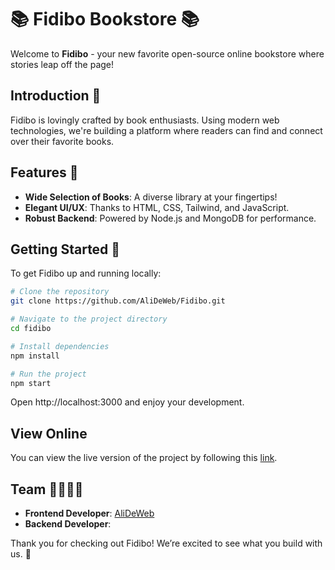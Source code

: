 # 📚 Fidibo Bookstore 📚

Welcome to **Fidibo** - your new favorite open-source online bookstore where stories leap off the page!

## Introduction 👋

Fidibo is lovingly crafted by book enthusiasts. Using modern web technologies, we're building a platform where readers can find and connect over their favorite books.

## Features 🌟

- **Wide Selection of Books**: A diverse library at your fingertips!
- **Elegant UI/UX**: Thanks to HTML, CSS, Tailwind, and JavaScript.
- **Robust Backend**: Powered by Node.js and MongoDB for performance.

## Getting Started 🏁

To get Fidibo up and running locally:

```bash
# Clone the repository
git clone https://github.com/AliDeWeb/Fidibo.git

# Navigate to the project directory
cd fidibo

# Install dependencies
npm install

# Run the project
npm start
```

Open http://localhost:3000 and enjoy your development.

## View Online

You can view the live version of the project by following this [link](https://alideweb.github.io/Fidibo/Frontend/).

## Team 👨‍💻👨‍💻

- **Frontend Developer**: <a href="https://github.com/AliDeWeb">AliDeWeb</a>
- **Backend Developer**: <a href="https://github.com/mrnobody1384"></a>

Thank you for checking out Fidibo! We’re excited to see what you build with us. 🚀
